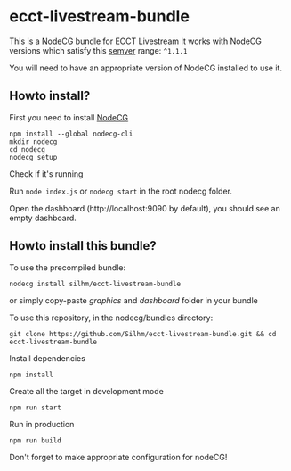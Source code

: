 # ecct-livestream-bundle
This is a [NodeCG](http://github.com/nodecg/nodecg) bundle for ECCT Livestream 
It works with NodeCG versions which satisfy this [semver](https://docs.npmjs.com/getting-started/semantic-versioning) range: `^1.1.1`

You will need to have an appropriate version of NodeCG installed to use it.


## Howto install?

First you need to install [NodeCG](http://github.com/nodecg/nodecg) 
```
npm install --global nodecg-cli
mkdir nodecg
cd nodecg
nodecg setup
```

Check if it's running

Run `node index.js` or `nodecg start` in the root nodecg folder.

Open the dashboard (http://localhost:9090 by default), you should see an empty dashboard.


## Howto install this bundle?

To use the precompiled bundle:

`nodecg install silhm/ecct-livestream-bundle`

or simply copy-paste *graphics* and *dashboard* folder in your bundle

To use this repository, in the nodecg/bundles directory:

`git clone https://github.com/Silhm/ecct-livestream-bundle.git && cd ecct-livestream-bundle`

Install dependencies

`npm install`

Create all the target in development mode

`npm run start`

Run in production

`npm run build`


Don't forget to make appropriate configuration for nodeCG!
